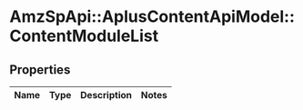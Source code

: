 # AmzSpApi::AplusContentApiModel::ContentModuleList

## Properties
Name | Type | Description | Notes
------------ | ------------- | ------------- | -------------

